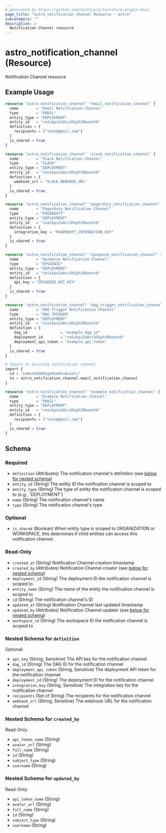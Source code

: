 ```yaml
---
# generated by https://github.com/hashicorp/terraform-plugin-docs
page_title: "astro_notification_channel Resource - astro"
subcategory: ""
description: |-
  Notification Channel resource
---
```


# astro_notification_channel (Resource)

Notification Channel resource

## Example Usage

```terraform
resource "astro_notification_channel" "email_notification_channel" {
  name        = "Email Notification Channel"
  type        = "EMAIL"
  entity_type = "DEPLOYMENT"
  entity_id   = "cm1zkps2a0cv301ph39benet6"
  definition = {
    recipients = ["test@gmail.com"]
  }
  is_shared = true
}

resource "astro_notification_channel" "slack_notification_channel" {
  name        = "Slack Notification Channel"
  type        = "SLACK"
  entity_type = "DEPLOYMENT"
  entity_id   = "cm1zkps2a0cv301ph39benet6"
  definition = {
    webhook_url = "SLACK_WEBHOOK_URL"
  }
  is_shared = true
}

resource "astro_notification_channel" "pagerduty_notification_channel" {
  name        = "PagerDuty Notification Channel"
  type        = "PAGERDUTY"
  entity_type = "DEPLOYMENT"
  entity_id   = "cm1zkps2a0cv301ph39benet6"
  definition = {
    integration_key = "PAGERDUTY_INTEGRATION_KEY"
  }
  is_shared = true
}

resource "astro_notification_channel" "opsgenie_notification_channel" {
  name        = "OpsGenie Notification Channel"
  type        = "OPSGENIE"
  entity_type = "DEPLOYMENT"
  entity_id   = "cm1zkps2a0cv301ph39benet6"
  definition = {
    api_key = "OPSGENIE_API_KEY"
  }
  is_shared = true
}

resource "astro_notification_channel" "dag_trigger_notification_channel" {
  name        = "DAG Trigger Notification Channel"
  type        = "DAG_TRIGGER"
  entity_type = "DEPLOYMENT"
  entity_id   = "cm1zkps2a0cv301ph39benet6"
  definition = {
    dag_id               = "example_dag_id"
    deployment_id        = "cm1zkps2a0cv301ph39benet6"
    deployment_api_token = "example_api_token"
  }
  is_shared = true
}

# Import an existing notification channel
import {
  id = "cm4ntm56001gk01mbhudv1elv"
  to = astro_notification_channel.email_notification_channel
}

resource "astro_notification_channel" "example_notification_channel" {
  name        = "Example Notification Channel"
  type        = "EMAIL"
  entity_type = "DEPLOYMENT"
  entity_id   = "cm1zkps2a0cv301ph39benet6"
  definition = {
    recipients = ["test@gmail.com"]
  }
  is_shared = true
}
```

<!-- schema generated by tfplugindocs -->
## Schema

### Required

- `definition` (Attributes) The notification channel's definition (see [below for nested schema](#nestedatt--definition))
- `entity_id` (String) The entity ID the notification channel is scoped to
- `entity_type` (String) The type of entity the notification channel is scoped to (e.g., 'DEPLOYMENT')
- `name` (String) The notification channel's name
- `type` (String) The notification channel's type

### Optional

- `is_shared` (Boolean) When entity type is scoped to ORGANIZATION or WORKSPACE, this determines if child entities can access this notification channel.

### Read-Only

- `created_at` (String) Notification Channel creation timestamp
- `created_by` (Attributes) Notification Channel creator (see [below for nested schema](#nestedatt--created_by))
- `deployment_id` (String) The deployment ID the notification channel is scoped to
- `entity_name` (String) The name of the entity the notification channel is scoped to
- `id` (String) The notification channel's ID
- `updated_at` (String) Notification Channel last updated timestamp
- `updated_by` (Attributes) Notification Channel updater (see [below for nested schema](#nestedatt--updated_by))
- `workspace_id` (String) The workspace ID the notification channel is scoped to

<a id="nestedatt--definition"></a>
### Nested Schema for `definition`

Optional:

- `api_key` (String, Sensitive) The API key for the notification channel
- `dag_id` (String) The DAG ID for the notification channel
- `deployment_api_token` (String, Sensitive) The deployment API token for the notification channel
- `deployment_id` (String) The deployment ID for the notification channel
- `integration_key` (String, Sensitive) The integration key for the notification channel
- `recipients` (Set of String) The recipients for the notification channel
- `webhook_url` (String, Sensitive) The webhook URL for the notification channel


<a id="nestedatt--created_by"></a>
### Nested Schema for `created_by`

Read-Only:

- `api_token_name` (String)
- `avatar_url` (String)
- `full_name` (String)
- `id` (String)
- `subject_type` (String)
- `username` (String)


<a id="nestedatt--updated_by"></a>
### Nested Schema for `updated_by`

Read-Only:

- `api_token_name` (String)
- `avatar_url` (String)
- `full_name` (String)
- `id` (String)
- `subject_type` (String)
- `username` (String)
